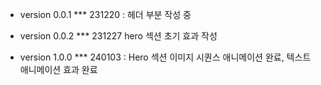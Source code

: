 - version 0.0.1
  \*\*\* 231220 : 헤더 부분 작성 중

- version 0.0.2
  \*\*\* 231227 hero 섹션 초기 효과 작성

- version 1.0.0
  \*\*\* 240103 : Hero 섹션 이미지 시퀀스 애니메이션 완료, 텍스트 애니메이션 효과 완료
